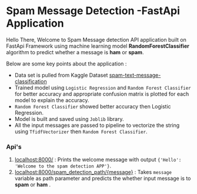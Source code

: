 # Spam Message Detection -FastApi Application

Hello There,
Welcome to Spam Message detection API application built on FastApi Framework using machine learning model **RandomForestClassifier** algorithm to predict whether a message is **ham** or **spam**.

Below are some key points about the application : 
- Data set is pulled from Kaggle Dataset [spam-text-message-classification](https://www.kaggle.com/datasets/team-ai/spam-text-message-classification)
- Trained model using `Logistic Regression` and `Random Forest Classifier` for better accuracy and appropriate confusion matrix is plotted for each model to explain the accuracy.
- `Random Forest Classifier` showed better accuracy then Logistic Regression.
- Model is built and saved using `Joblib` library.
- All the input messages are passed to pipeline to vectorize the string using `TfidfVectorizer` then `Random Forest Classifier`.


### Api's
1.  [localhost:8000/](localhost:8000/) : Prints the welcome message with output `{'Hello': 'Welcome to the spam detection APP'}`.
2. [localhost:8000/spam_detection_path/{message}](localhost:8000/spam_detection_path/{message}) : Takes `message` variable as path parameter and predicts the whether input message is  to **spam** or **ham** .
